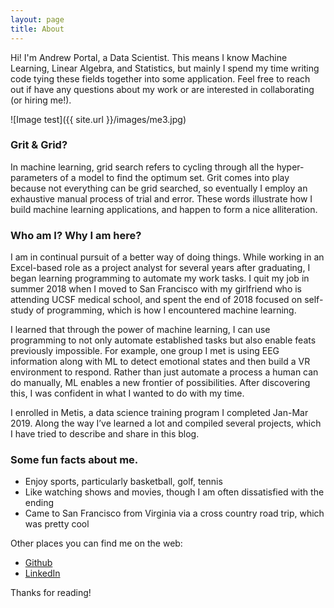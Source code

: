 ```yaml
---
layout: page
title: About
---
```


<p class="message">
  Hi! I'm Andrew Portal, a Data Scientist. This means I know Machine Learning, Linear Algebra, and Statistics, but mainly I spend my time writing code tying these fields together into some application. Feel free to reach out if have any questions about my work or are interested in collaborating (or hiring me!).
 
</p>

 ![Image test]({{ site.url }}/images/me3.jpg)




### Grit & Grid?
In machine learning, grid search refers to cycling through all the hyper-parameters of a model to find the optimum set. Grit comes into play because not everything can be grid searched, so eventually I employ an exhaustive manual process of trial and error. These words illustrate how I build machine learning applications, and happen to form a nice alliteration.

### Who am I? Why I am here?
I am in continual pursuit of a better way of doing things. While working in an Excel-based role as a project analyst for several years after graduating, I began learning programming to automate my work tasks. I quit my job in summer 2018 when I moved to San Francisco with my girlfriend who is attending UCSF medical school, and spent the end of 2018 focused on self-study of programming, which is how I encountered machine learning. 

I learned that through the power of machine learning, I can use programming to not only automate established tasks but also enable feats previously impossible. For example, one group I met is using EEG information along with ML to detect emotional states and then build a VR environment to respond. Rather than just automate a process a human can do manually, ML enables a new frontier of possibilities. After discovering this, I was confident in what I wanted to do with my time.

I enrolled in Metis, a data science training program I completed Jan-Mar 2019. Along the way I’ve learned a lot and compiled several projects, which I have tried to describe and share in this blog.


### Some fun facts about me.

* Enjoy sports, particularly basketball, golf, tennis
* Like watching shows and movies, though I am often dissatisfied with the ending
* Came to San Francisco from Virginia via a cross country road trip, which was pretty cool



Other places you can find me on the web:

* [Github](https://github.com/Andrewjportal)
* [LinkedIn](https://www.linkedin.com/in/andrew-portal/)



Thanks for reading!
